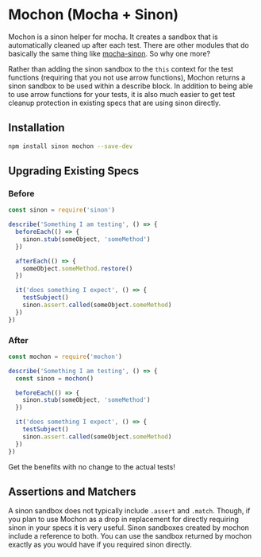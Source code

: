 # Mochon (Mocha + Sinon)

Mochon is a sinon helper for mocha. It creates a sandbox that is automatically cleaned up after each test. There are other modules that do basically the same thing like [mocha-sinon](https://www.npmjs.com/package/mocha-sinon). So why one more?

Rather than adding the sinon sandbox to the `this` context for the test functions (requiring that you not use arrow functions), Mochon returns a sinon sandbox to be used within a describe block. In addition to being able to use arrow functions for your tests, it is also much easier to get test cleanup protection in existing specs that are using sinon directly.

## Installation

```bash
npm install sinon mochon --save-dev
```

## Upgrading Existing Specs

### Before

```js
const sinon = require('sinon')

describe('Something I am testing', () => {
  beforeEach(() => {
    sinon.stub(someObject, 'someMethod')
  })

  afterEach(() => {
    someObject.someMethod.restore()
  })

  it('does something I expect', () => {
    testSubject()
    sinon.assert.called(someObject.someMethod)
  })
})
```

### After

```js
const mochon = require('mochon')

describe('Something I am testing', () => {
  const sinon = mochon()

  beforeEach(() => {
    sinon.stub(someObject, 'someMethod')
  })

  it('does something I expect', () => {
    testSubject()
    sinon.assert.called(someObject.someMethod)
  })
})
```

Get the benefits with no change to the actual tests!

## Assertions and Matchers

A sinon sandbox does not typically include `.assert` and `.match`. Though, if you plan to use Mochon as a drop in replacement for directly requiring sinon in your specs it is very useful. Sinon sandboxes created by mochon include a reference to both. You can use the sandbox returned by mochon exactly as you would have if you required sinon directly.
